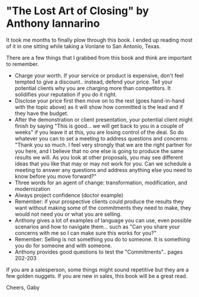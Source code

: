 # "The Lost Art of Closing" by Anthony Iannarino

It took me months to finally plow through this book. 
I ended up reading most of it in one sitting while taking a Vonlane to San Antonio, Texas. 

There are a few things that I grabbed from this book and think are important to remember.
- Charge your worth. If your service or product is expensive, don't feel tempted to give a discount.. instead, defend your price. Tell
  your potential clients why you are charging more than competitors. It solidifies your reputation if you do it right.
- Disclose your price first then move on to the rest (goes hand-in-hand with the topic above) as it will show how committed is the lead and if they have the budget.
- After the demonstration or client presentation, your potential client might finish by saying "This is good...
  we will get back to you in a couple of weeks" if you leave it at this, you are losing control of the deal. So do whatever you can to set a meeting to address questions and concerns:
    "Thank you so much. I feel very strongly that we are the right partner for you here, and I believe that no one else is going to produce
    the same results we will. As you look at other proposals, you may see different ideas that you like that may or may not work for you. Can
    we schedule a meeting to answer any questions and address anything else you need to know before you move forward?"
- Three words for an agent of change: transformation, modification, and modernization
- Always project confidence (doctor example)
- Remember: if your prospective clients could produce the results they want without making some of the commitments they need to make, they would not need you or what you are selling.
- Anthony gives a lot of examples of language you can use, even possible scenarios and how to navigate them... such as "Can you share your concerns with me
  so I can make sure this works for you?"
- Remember: Selling is not something you do to someone. It is something you do for someone and with someone.
- Anthony provides good questions to test the "Commitments".. pages 202-203

If you are a salesperson, some things might sound repetitive but they are a few golden nuggets. If you are new in sales, this book will be a great read.

Cheers,
Gaby
